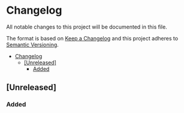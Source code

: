 # Changelog

All notable changes to this project will be documented in this file.

The format is based on [Keep a Changelog](https://keepachangelog.com/en/1.0.0/) and this project adheres to [Semantic Versioning](https://semver.org/spec/v2.0.0.html).

<!-- TOC -->

- [Changelog](#changelog)
    - [[Unreleased]](#unreleased)
        - [Added](#added)

<!-- /TOC -->

## [Unreleased]

### Added

